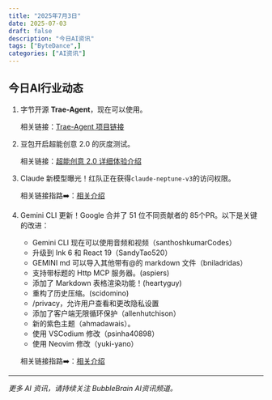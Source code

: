```yaml
---
title: "2025年7月3日"
date: 2025-07-03
draft: false
description: "今日AI资讯"
tags: ["ByteDance",]
categories: ["AI资讯"]
---
```


## 今日AI行业动态

1. 字节开源 **Trae-Agent**，现在可以使用。

    相关链接：[Trae-Agent 项目链接](https://x.com/Trae_ai/status/1941019035141132693)

2. 豆包开启超能创意 2.0 的灰度测试。

    相关链接：[超能创意 2.0 详细体验介绍](https://mp.weixin.qq.com/s/ptJdf7nuH4lyB7gZWJR1Dw)

3. Claude 新模型曝光！红队正在获得`claude-neptune-v3`的访问权限。 

    相关链接指路➡️：[相关介绍](https://x.com/testingcatalog/status/1940879345226338697)

4. Gemini CLI 更新！Google 合并了 51 位不同贡献者的 85个PR。以下是关键的改进：

    - Gemini CLI 现在可以使用音频和视频（santhoshkumarCodes）
    - 升级到 Ink 6 和 React 19（SandyTao520）
    - GEMINI md 可以导入其他带有@的 markdown 文件（bniladridas）
    - 支持带标题的 Http MCP 服务器。(aspiers)
    - 添加了 Markdown 表格渲染功能！(heartyguy)
    - 重构了历史压缩。(scidomino)
    - /privacy，允许用户查看和更改隐私设置
    - 添加了客户端无限循环保护（allenhutchison）
    - 新的紫色主题（ahmadawais）。
    - 使用 VSCodium 修改（psinha40898）
    - 使用 Neovim 修改（yuki-yano） 

    相关链接指路➡️：[相关介绍](https://x.com/_philschmid/status/1941013525196869924)


---

*更多 AI 资讯，请持续关注 BubbleBrain AI资讯频道。*